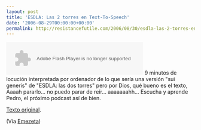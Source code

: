 ```yaml
---
layout: post
title: 'ESDLA: Las 2 torres en Text-To-Speech'
date: '2006-08-29T00:00:00+00:00'
permalink: http://resistancefutile.com/2006/08/30/esdla-las-2-torres-en-text-to-speech/
---
```

<object classid="clsid:D27CDB6E-AE6D-11cf-96B8-444553540000" codebase="http://download.macromedia.com/pub/shockwave/cabs/flash/swflash.cab#version=6,0,29,0" width="366" height="88"><param name="movie" value="http://www.goear.com/files/localplayer.swf" /><param name="FlashVars" value="file=df8d7af" /><param name="quality" value="high" /><embed src="http://www.goear.com/files/localplayer.swf" flashvars="file=df8d7af" quality="high" pluginspage="http://www.macromedia.com/go/getflashplayer" type="application/x-shockwave-flash" width="366" height="88"></embed></object>
9 minutos de locución interpretada por ordenador de lo que sería una versión "sui generis" de "ESDLA: las dos torres" pero por Dios, qué bueno es el texto,
Aaaah pararlo... no puedo parar de reír... aaaaaaahh... Escucha y aprende Pedro, el próximo podcast así de bien.

<a href="http://www.brunenzone.com/anteriores/antiguo14/paginas/lasdostorres.htm">Texto original</a>.

(Vía <a href="http://www.emezeta.com/articulos/el-senor-de-los-anillos-resumido">Emezeta</a>)
